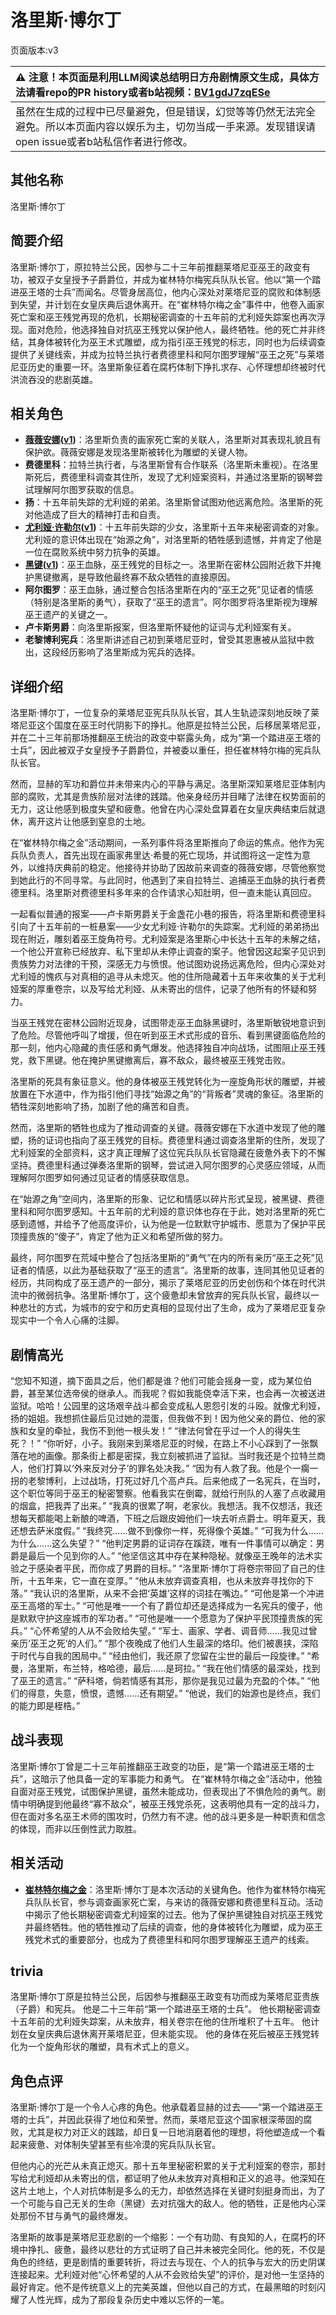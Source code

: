 # 洛里斯·博尔丁
页面版本:v3
 

| :warning: 注意！本页面是利用LLM阅读总结明日方舟剧情原文生成，具体方法请看repo的PR history或者b站视频：[BV1gdJ7zqESe](https://www.bilibili.com/video/BV1gdJ7zqESe/)         |
|:----------------------------|
| 虽然在生成的过程中已尽量避免，但是错误，幻觉等等仍然无法完全避免。所以本页面内容以娱乐为主，切勿当成一手来源。发现错误请open issue或者b站私信作者进行修改。|



## 其他名称
洛里斯·博尔丁
## 简要介绍
洛里斯·博尔丁，原拉特兰公民，因参与二十三年前推翻莱塔尼亚巫王的政变有功，被双子女皇授予子爵爵位，并成为崔林特尔梅宪兵队队长官。他以“第一个踏进巫王塔的士兵”而闻名。尽管身居高位，他内心深处对莱塔尼亚的腐败和体制感到失望，并计划在女皇庆典后退休离开。在“崔林特尔梅之金”事件中，他卷入画家死亡案和巫王残党再现的危机，长期秘密调查的十五年前的尤利娅失踪案也再次浮现。面对危险，他选择独自对抗巫王残党以保护他人，最终牺牲。他的死亡并非终结，其身体被转化为巫王术式雕塑，成为指引巫王残党的标志，同时也为后续调查提供了关键线索，并成为拉特兰执行者费德里科和阿尔图罗理解“巫王之死”与莱塔尼亚历史的重要一环。洛里斯象征着在腐朽体制下挣扎求存、心怀理想却终被时代洪流吞没的悲剧英雄。
## 相关角色
-   **[薇薇安娜](char_4098_vvana.md)([v1](../chars/char_4098_vvana.md))**：洛里斯负责的画家死亡案的关联人，洛里斯对其表现礼貌且有保护欲。薇薇安娜是发现洛里斯被转化为雕塑的关键人物。
-   **费德里科**：拉特兰执行者，与洛里斯曾有合作联系（洛里斯未重视）。在洛里斯死后，费德里科调查其住所，发现了尤利娅案资料，并通过洛里斯的钢琴尝试理解阿尔图罗获取的信息。
-   **扬**：十五年前失踪的尤利娅的弟弟。洛里斯曾试图劝他远离危险。洛里斯的死对他造成了巨大的精神打击和自责。
-   **[尤利娅·许勒尔](extended_char_d05fb9.md)([v1](../chars/extended_char_d05fb9.md))**：十五年前失踪的少女，洛里斯十五年来秘密调查的对象。尤利娅的意识体出现在“始源之角”，对洛里斯的牺牲感到遗憾，并肯定了他是一位在腐败系统中努力抗争的英雄。
-   **[黑键](char_4046_ebnhlz.md)([v1](../chars/char_4046_ebnhlz.md))**：巫王血脉，巫王残党的目标之一。洛里斯在密林公园附近救下并掩护黑键撤离，是导致他最终寡不敌众牺牲的直接原因。
-   **阿尔图罗**：巫王血脉，通过整合包括洛里斯在内的“巫王之死”见证者的情感（特别是洛里斯的勇气），获取了“巫王的遗言”。阿尔图罗将洛里斯视为理解巫王遗产的关键之一。
-   **卢卡斯男爵**：向洛里斯报案，但洛里斯怀疑他的证词与尤利娅案有关。
-   **老黎博利宪兵**：洛里斯讲述自己初到莱塔尼亚时，曾受其恩惠被从监狱中救出，这段经历影响了洛里斯成为宪兵的选择。
## 详细介绍
洛里斯·博尔丁，一位复杂的莱塔尼亚宪兵队队长官，其人生轨迹深刻地反映了莱塔尼亚这个国度在巫王时代阴影下的挣扎。他原是拉特兰公民，后移居莱塔尼亚，并在二十三年前那场推翻巫王统治的政变中崭露头角，成为“第一个踏进巫王塔的士兵”，因此被双子女皇授予子爵爵位，并被委以重任，担任崔林特尔梅的宪兵队队长官。

然而，显赫的军功和爵位并未带来内心的平静与满足。洛里斯深知莱塔尼亚体制内部的腐败，尤其是贵族阶层对法律的践踏。他亲身经历并目睹了法律在权势面前的无力，这让他感到极度失望和疲惫。他曾在内心深处盘算着在女皇庆典结束后就退休，离开这片让他感到窒息的土地。

在“崔林特尔梅之金”活动期间，一系列事件将洛里斯推向了命运的焦点。他作为宪兵队负责人，首先出现在画家弗里达·希曼的死亡现场，并试图将这一定性为意外，以维持庆典前的稳定。他接待并协助了因故前来调查的薇薇安娜，尽管他察觉到她此行的不同寻常。与此同时，他遇到了来自拉特兰、追捕巫王血脉的执行者费德里科。洛里斯对费德里科多年来的合作请求心知肚明，但一直未能认真回应。

一起看似普通的报案——卢卡斯男爵关于金盏花小巷的报告，将洛里斯和费德里科引向了十五年前的一桩悬案——少女尤利娅·许勒尔的失踪案。尤利娅的弟弟扬出现在附近，雕刻着巫王旋角符号。尤利娅案是洛里斯心中长达十五年的未解之结，一个他公开宣称已经放弃、私下里却从未停止调查的案子。他曾因这起案子见识到贵族势力对法律的干预，深感无力与愤恨。他试图劝说扬远离危险，但内心深处对尤利娅的愧疚与对真相的追寻从未熄灭。他的住所隐藏着十五年来收集的关于尤利娅案的厚重卷宗，以及写给尤利娅、从未寄出的信件，记录了他所有的怀疑和努力。

当巫王残党在密林公园附近现身，试图带走巫王血脉黑键时，洛里斯敏锐地意识到了危险。尽管他呼叫了增援，但在听到巫王术式形成的音乐、看到黑键面临危险的那一刻，他内心隐藏的责任感和勇气爆发。他选择独自冲向战场，试图阻止巫王残党，救下黑键。他在掩护黑键撤离后，寡不敌众，最终被巫王残党击败。

洛里斯的死具有象征意义。他的身体被巫王残党转化为一座旋角形状的雕塑，并被放置在下水道中，作为指引他们寻找“始源之角”的“背叛者”灵魂的象征。洛里斯的牺牲深刻地影响了扬，加剧了他的痛苦和自责。

然而，洛里斯的牺牲也成为了推动调查的关键。薇薇安娜在下水道中发现了他的雕塑，扬的证词也指向了巫王残党的目标。费德里科通过调查洛里斯的住所，发现了尤利娅案的全部资料，这才真正理解了这位宪兵队队长官隐藏在疲惫外表下的不懈坚持。费德里科通过弹奏洛里斯的钢琴，尝试进入阿尔图罗的心灵感应领域，从而理解阿尔图罗如何通过见证者的情感获取信息。

在“始源之角”空间内，洛里斯的形象、记忆和情感以碎片形式呈现，被黑键、费德里科和阿尔图罗感知。十五年前的尤利娅的意识体也存在于此，她对洛里斯的死亡感到遗憾，并给予了他高度评价，认为他是一位默默守护城市、愿意为了保护平民顶撞贵族的“傻子”，肯定了他为正义和希望所做的努力。

最终，阿尔图罗在荒域中整合了包括洛里斯的“勇气”在内的所有亲历“巫王之死”见证者的情感，以此为基础获取了“巫王的遗言”。洛里斯的故事，连同其他见证者的经历，共同构成了巫王遗产的一部分，揭示了莱塔尼亚的历史创伤和个体在时代洪流中的微弱抗争。洛里斯·博尔丁，这个疲惫却未曾放弃的宪兵队长官，最终以一种悲壮的方式，为城市的安宁和历史真相的显现付出了生命，成为了莱塔尼亚复杂现实中一个令人心痛的注脚。
## 剧情高光
“您知不知道，摘下面具之后，他们都是谁？他们可能会摇身一变，成为某位伯爵，甚至某位选帝侯的继承人。而我呢？假如我能侥幸活下来，也会再一次被送进监狱。哈哈！公园里的这场艰辛战斗都会变成私人恩怨引发的斗殴。就像尤利娅，扬的姐姐。我想抓住最后见过她的混蛋，但我做不到！因为他父亲的爵位、他的家族和女皇的牵扯，我伤不到他一根头发！”
“律法何曾在乎过一个人的得失生死？！”
“你听好，小子。我刚来到莱塔尼亚的时候，在路上不小心踩到了一张飘落在地的画像。那条街上都是密探，我立刻被抓进了监狱。当时我还是个拉特兰商人，他们打算以‘外来反对分子’的罪名处决我。”
“因为有人救了我。他是个一瘸一拐的老黎博利，上过战场，打死过好几个高卢兵。后来他成了一名宪兵，在当时，这个职位等同于巫王的秘密警察。他看我实在倒霉，就给行刑队的人塞了点收藏用的烟盒，把我弄了出来。”
“我真的很累了啊，老家伙。我想活。我不仅想活，我还想每天都能喝上新酿的啤酒，下班之后跟皮姆他们一块去听点爵士。明年夏天，我还想去萨米度假。”
“我终究......做不到像你一样，死得像个英雄。”
“可我为什么......为什么......这么失望？”
“他判定男爵的证词存在蹊跷，唯有一件事情可以确定：男爵是最后一个见到你的人。”
“他坚信这其中存在某种隐秘。就像巫王晚年的法术实验之于感染者平民，而你成了男爵的目标。”
“洛里斯·博尔丁将卷宗带回了自己的住所，十五年来，它一直在变厚。”
“他从未放弃调查真相，也从未放弃寻找你的下落。”
“我认识的洛里斯，从来不会把‘英雄’这样的词挂在嘴边。”
“可他是第一个冲进巫王高塔的军士。”
“可他是唯一一个有了爵位却还是选择成为一名宪兵的傻子，他是默默守护这座城市的军功者。”
“可他是唯一一个愿意为了保护平民顶撞贵族的宪兵。”
“心怀希望的人从不会败给失望。”
“军士、画家、学者、调音师......我见过曾亲历‘巫王之死’的人们。”
“那个夜晚成了他们人生最深的烙印。他们被裹挟，深陷于时代与自我的困局中。”
“经由他们，我还原了您留在尘世的最后一段旋律。”
“希曼，洛里斯，布兰特，格哈德，最后......是珂拉。”
“我在他们情感的最深处，找到了巫王的遗言。”
“萨科塔，倘若情感有其形，那你是我见过最为充盈的个体。”
“他们的得意，失意，愤恨，遗憾......还有期望。”
“他说，我们的始源也是终点，我们的能力即是桎梏。”
## 战斗表现
洛里斯·博尔丁曾是二十三年前推翻巫王政变的功臣，是“第一个踏进巫王塔的士兵”，这暗示了他具备一定的军事能力和勇气。
在“崔林特尔梅之金”活动中，他独自面对巫王残党，试图保护黑键，虽然未能成功，但表现出了不惧危险的勇气。剧情中明确提到他最终“寡不敌众”，被巫王残党杀死，这表明他具有一定的战斗力，但在面对多名巫王术师的围攻时，仍然力有不逮。他的战斗更多是一种职责和信念的体现，而非以压倒性武力取胜。
## 相关活动
-   **[崔林特尔梅之金](../stories/act29side.md)**：洛里斯·博尔丁是本次活动的关键角色。他作为崔林特尔梅宪兵队队长官，参与调查画家死亡案，与来访的薇薇安娜和费德里科互动。活动中揭示了他长期秘密调查尤利娅案的过去。他为了保护黑键独自对抗巫王残党并最终牺牲。他的牺牲推动了后续的调查，他的身体被转化为雕塑，成为巫王残党术式的重要部分，也成为了费德里科和阿尔图罗理解巫王遗产的线索。
## trivia
洛里斯·博尔丁原是拉特兰公民，后因参与推翻巫王政变有功而成为莱塔尼亚贵族（子爵）和宪兵。
他是二十三年前“第一个踏进巫王塔的士兵”。
他长期秘密调查十五年前的尤利娅失踪案，从未放弃，相关卷宗在他的住所堆积了十五年。
他计划在女皇庆典后退休离开莱塔尼亚，但未能实现。
他的身体在死后被巫王残党转化为一个旋角形状的雕塑，具有术式上的意义。
## 角色点评
洛里斯·博尔丁是一个令人心疼的角色。他承载着显赫的过去——“第一个踏进巫王塔的士兵”，并因此获得了地位和荣誉。然而，莱塔尼亚这个国家根深蒂固的腐败，尤其是权力对正义的践踏，却日复一日地消磨着他的理想，将他塑造成一个看起来疲惫、对体制失望甚至有些冷漠的宪兵队队长官。

但他内心的光芒从未真正熄灭。那十五年里秘密积累的关于尤利娅案的卷宗，那封写给尤利娅却从未寄出的信，都证明了他从未放弃对真相和正义的追寻。他深知在这片土地上，个人对抗体制是多么的无力，却依然选择在关键时刻挺身而出，为了一个可能与自己无关的生命（黑键）去对抗强大的敌人。他的牺牲，正是他内心深处那份不甘与勇气的最终爆发。

洛里斯的故事是莱塔尼亚悲剧的一个缩影：一个有功勋、有良知的人，在腐朽的环境中挣扎、疲惫，最终以悲壮的方式证明了自己并未被完全同化。他的死，不仅是角色的终结，更是剧情的重要转折，将过去与现在、个人的抗争与宏大的历史阴谋连接起来。尤利娅对他“心怀希望的人从不会败给失望”的评价，是对他一生坚持的最好肯定。他不是传统意义上的完美英雄，但他以自己的方式，在最黑暗的时刻闪耀了人性光辉，成为了那段复杂历史中难以忘怀的一笔。